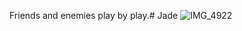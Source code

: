 Friends and enemies play by play.# Jade
![IMG_4922](https://github.com/user-attachments/assets/88ef3a9f-1696-4f21-86a2-6cc2838d58e7)
